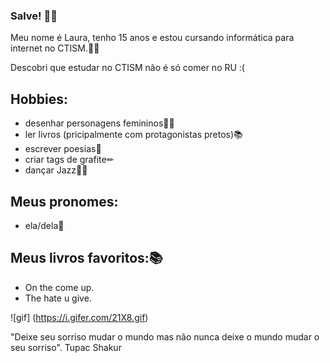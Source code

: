 ### Salve! 👋🏿

 
 
Meu nome é Laura, tenho 15 anos e estou cursando informática para internet no CTISM.🤝🏿 

Descobri que estudar no CTISM não é só comer no RU :(


## Hobbies:
* desenhar personagens femininos💅🏾
* ler livros (pricipalmente com protagonistas pretos)📚
* escrever poesias📓
* criar tags de grafite✏
* dançar Jazz💃🏿

## Meus pronomes:
* ela/dela💫

## Meus livros favoritos:📚
* On the come up.
* The hate u give.

![gif] (https://i.gifer.com/21X8.gif) 

"Deixe seu sorriso mudar o mundo mas não nunca deixe o mundo mudar o seu sorriso".
                                                           Tupac Shakur 

